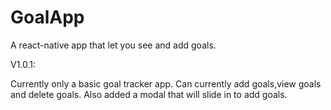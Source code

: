 # GoalApp
A react-native app that let you see and add goals.


V1.0.1:

Currently only a basic goal tracker app. Can currently add goals,view goals and delete goals. Also added a modal that will slide in to add goals.
